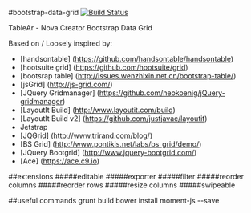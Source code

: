 #bootstrap-data-grid [![Build Status](https://travis-ci.org/NovaCreatorSoftware/bootstrap-data-grid.svg?branch=master)](https://travis-ci.org/NovaCreatorSoftware/bootstrap-data-grid) 

TableAr - Nova Creator Bootstrap Data Grid

Based on / Loosely inspired by:

* [handsontable] (https://github.com/handsontable/handsontable)
* [hootsuite grid] (https://github.com/hootsuite/grid)
* [bootsrap table] (http://issues.wenzhixin.net.cn/bootstrap-table/)
* [jsGrid] (http://js-grid.com/)
* [JQuery Gridmanager] (https://github.com/neokoenig/jQuery-gridmanager)
* [LayoutIt Build] (http://www.layoutit.com/build)
* [LayoutIt Build v2] (https://github.com/justjavac/layoutit)
* Jetstrap
* [JQGrid] (http://www.trirand.com/blog/)
* [BS Grid] (http://www.pontikis.net/labs/bs_grid/demo/)
* [JQuery Bootgrid] (http://www.jquery-bootgrid.com/)
* [Ace] (https://ace.c9.io)

##extensions
#####editable
#####exporter
#####filter
#####reorder columns
#####reorder rows
#####resize columns
#####swipeable 

##useful commands
grunt build
bower install moment-js --save